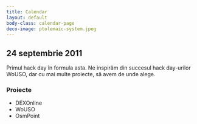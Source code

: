 ```yaml
---
title: Calendar
layout: default
body-class: calendar-page
deco-image: ptolemaic-system.jpeg
---
```


24 septembrie 2011
------------------

Primul hack day în formula asta. Ne inspirăm din succesul hack day-urilor
WoUSO, dar cu mai multe proiecte, să avem de unde alege.

### Proiecte

* DEXOnline
* WoUSO
* OsmPoint
